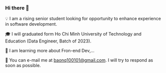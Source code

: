 ### Hi there 👋

💡 I am a rising senior student looking for opportunity to enhance experience in software development.

🎓 I will graduated form Ho Chi Minh University of Technology and Education (Data Engineer, Batch of 2023).

🌱 I am learning more about Fron-end Dev,...

📧 You can e-mail me at baonq100101@gmail.com. I will try to respond as soon as possible.
